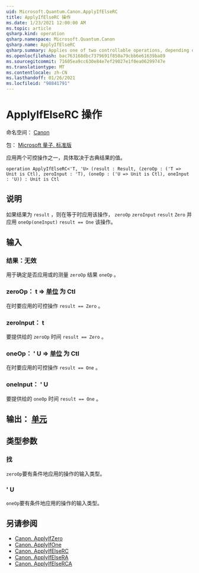 ```yaml
---
uid: Microsoft.Quantum.Canon.ApplyIfElseRC
title: ApplyIfElseRC 操作
ms.date: 1/23/2021 12:00:00 AM
ms.topic: article
qsharp.kind: operation
qsharp.namespace: Microsoft.Quantum.Canon
qsharp.name: ApplyIfElseRC
qsharp.summary: Applies one of two controllable operations, depending on the value of a classical result.
ms.openlocfilehash: bac763168dbc7379691f850a79cbb6e61639ba89
ms.sourcegitcommit: 71605ea9cc630e84e7ef29027e1f0ea06299747e
ms.translationtype: MT
ms.contentlocale: zh-CN
ms.lasthandoff: 01/26/2021
ms.locfileid: "98841791"
---
```

# <a name="applyifelserc-operation"></a>ApplyIfElseRC 操作

命名空间： [Canon](xref:Microsoft.Quantum.Canon)

包： [Microsoft 量子. 标准版](https://nuget.org/packages/Microsoft.Quantum.Standard)


应用两个可控操作之一，具体取决于古典结果的值。

```qsharp
operation ApplyIfElseRC<'T, 'U> (result : Result, (zeroOp : ('T => Unit is Ctl), zeroInput : 'T), (oneOp : ('U => Unit is Ctl), oneInput : 'U)) : Unit is Ctl
```


## <a name="description"></a>说明

如果结果为 `result` ，则在等于时应用该操作， `zeroOp` `zeroInput` `result` `Zero` 并应用 `oneOp(oneInput)` `result == One` 该操作。

## <a name="input"></a>输入

### <a name="result--__invalidresult__"></a>结果：__无效 <Result>__

用于确定是否应用或的测量 `zeroOp` 结果 `oneOp` 。


### <a name="zeroop--t--unit--is-ctl"></a>zeroOp： t => [单位](xref:microsoft.quantum.lang-ref.unit)  为 Ctl

在时要应用的可控操作 `result == Zero` 。


### <a name="zeroinput--t"></a>zeroInput： t

要提供给的 `zeroOp` 时间 `result == Zero` 。


### <a name="oneop--u--unit--is-ctl"></a>oneOp： ' U => [单位](xref:microsoft.quantum.lang-ref.unit)  为 Ctl

在时要应用的可控操作 `result == One` 。


### <a name="oneinput--u"></a>oneInput： ' U

要提供给的 `oneOp` 时间 `result == One` 。



## <a name="output--unit"></a>输出： [单元](xref:microsoft.quantum.lang-ref.unit)



## <a name="type-parameters"></a>类型参数

### <a name="t"></a>找

`zeroOp`要有条件地应用的操作的输入类型。
### <a name="u"></a>' U

`oneOp`要有条件地应用的操作的输入类型。

## <a name="see-also"></a>另请参阅

- [Canon. ApplyIfZero](xref:Microsoft.Quantum.Canon.ApplyIfZero)
- [Canon. ApplyIfOne](xref:Microsoft.Quantum.Canon.ApplyIfOne)
- [Canon. ApplyIfElseRC](xref:Microsoft.Quantum.Canon.ApplyIfElseRC)
- [Canon. ApplyIfElseRA](xref:Microsoft.Quantum.Canon.ApplyIfElseRA)
- [Canon. ApplyIfElseRCA](xref:Microsoft.Quantum.Canon.ApplyIfElseRCA)
